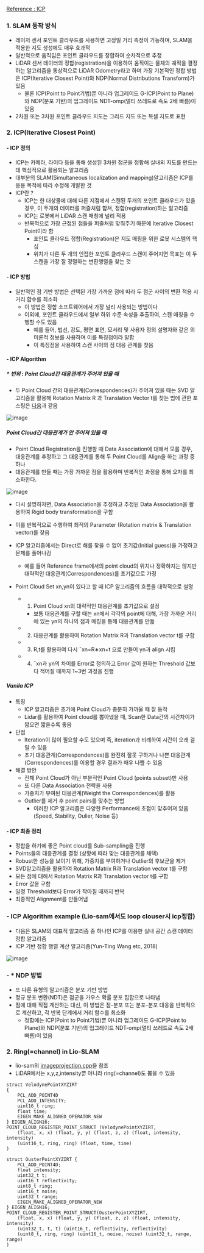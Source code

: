 [Reference : ICP](http://daddynkidsmakers.blogspot.com/2021/09/icpiterative-closest-point.html)

### 1. SLAM 동작 방식
- 레이저 센서 포인트 클라우드를 사용하면 고정밀 거리 측정이 가능하며, SLAM을 적용한 지도 생성에도 매우 효과적
- 일반적으로 움직임은 포인트 클라우드를 정합하여 순차적으로 추정
- LiDAR 센서 데이터의 정합(registration)을 이용하여 움직이는 물체의 궤적을 결정하는 알고리즘을 통상적으로 LiDAR Odometry라고 하며 가장 기본적인 정합 방법은 ICP(Iterative Closest Point)와 NDP(Normal Distributions Transform)가 있음
  - 물론 ICP(Point to Point기법)뿐 아니라 업그레이드 G-ICP(Point to Plane)와 NDP(분포 기반)의 업그레이드 NDT-omp(멀티 쓰레드로 속도 2배 빠름)이 있음
- 2차원 또는 3차원 포인트 클라우드 지도는 그리드 지도 또는 복셀 지도로 표현

### 2. ICP(Iterative Closest Point)
#### - ICP 정의
- ICP는 카메라, 라이다 등을 통해 생성된 3차원 점군을 정합해 실내외 지도를 만드는 데 핵심적으로 활용되는 알고리즘
- 대부분의 SLAM(Simultaneous localization and mapping)알고리즘은 ICP를 응용 목적에 따라 수정해 개발한 것
- ICP란 ?
  - ICP는 한 대상물에 대해 다른 지점에서 스캔된 두개의 포인트 클라우드가 있을 경우, 이 두개의 데이터를 퍼즐처럼 합쳐, 정합(registration)하는 알고리즘
  - ICP는 로봇에서 LiDAR 스캔 매칭에 널리 적용
  - 반복적으로 가장 근접된 점들을 퍼즐처럼 맞춰주기 때문에 Iterative Closest Point이라 함
    - 포인트 클라우드 정합(Registration)은 지도 매핑을 위한 로봇 시스템의 핵심
    - 위치가 다른 두 개의 인접한 포인트 클라우드 스캔이 주어지면 목표는 이 두 스캔을 가장 잘 정렬하는 변환행렬을 찾는 것

#### - ICP 방법
- 일반적인 점 기반 방법은 선택된 가장 가까운 점에 따라 두 점군 사이의 변환 적용 시 거리 함수를 최소화
  - 이 방법은 정합 소프트웨어에서 가장 널리 사용되는 방법이다
  - 이외에, 포인트 클라우드에서 일부 하위 수준 속성을 추출하여, 스캔 매칭을 수행할 수도 있음
    - 예를 들어, 법선, 강도, 평면 표면, 모서리 및 사용자 정의 설명자와 같은 의미론적 정보를 사용하며 이를 특징점이라 말함
    - 이 특징점을 사용하여 스캔 사이의 점 대응 관계를 찾음

#### - ICP Algorithm

##### * 번외 : Point Cloud간 대응관계가 주어져 있을 때
- 두 Point Cloud 간의 대응관계(Correspondences)가 주어져 있을 때는 SVD 알고리즘을 활용해 Rotation Matrix R 과 Translation Vector t를 찾는 법에 관한 포스팅은 [다음](https://taeyoung96.github.io/slam/SLAM_03_1/)과 같음

![image](https://user-images.githubusercontent.com/108650199/186378549-eb3e9afe-b387-441b-9f36-f9ac71d19772.png)

##### Point Cloud간 대응관계가 안 주어져 있을 때
- Point Cloud Registration을 진행할 때 Data Association에 대해서 모를 경우, 대응관계를 추정하고 그 대응관계를 통해 두 Point Cloud를 Align을 하는 과정 중 하나
- 대응관계를 만들 때는 가장 가까운 점을 활용하며 반복적인 과정을 통해 오차를 최소화한다.

![image](https://user-images.githubusercontent.com/108650199/186379040-99ad58aa-b081-4f7b-b18a-86a55279e430.png)

  - 다시 설명하자면, Data Association을 추정하고 추정된 Data Association을 활용하여 Rigid body transformation을 구함
  - 이를 반복적으로 수행하여 최적의 Parameter (Rotation matrix & Translation vector)를 찾음

- ICP 알고리즘에서는 Direct로 해를 찾을 수 없어 초기값(Initial guess)을 가정하고 문제를 풀어나감
  - 예를 들어 Reference frame에서의 point cloud의 위치나 정확하지는 않지만 대략적인 대응관계(Correspondences)를 초기값으로 가정
- Point Cloud Set xn,yn이 있다고 할 때 ICP 알고리즘의 흐름을 대략적으로 설명
  - 1. Point Cloud xn의 대략적인 대응관계를 초기값으로 설정
    - 보통 대응관계를 구할 때는 xn에서 각각의 point에 대해, 가장 가까운 거리에 있는 yn의 하나의 점과 매칭을 통해 대응관계를 만듦
  - 2. 대응관계를 활용하여 Rotation Matrix R과 Translation vector t를 구함
  - 3. R,t를 활용하여 다시 ¯xn=R∗xn+t 으로 만들어 yn과 align 시킴
  - 4. ¯xn과 yn의 차이를 Error로 정의하고 Error 값이 원하는 Threshold 값보다 적어질 때까지 1~3번 과정을 진행

##### Vanila ICP
- 특징
  - ICP 알고리즘은 초기에 Point Cloud가 충분히 가까울 때 잘 동작
  - Lidar를 활용하여 Point cloud를 뽑아냈을 때, Scan한 Data간의 시간차이가 짧으면 짧을수록 좋음
- 단점
  - Iteration이 많이 필요할 수도 있으며 즉, iteration과 비례하여 시간이 오래 걸릴 수 있음
  - 초기 대응관계(Correspondences)를 완전히 잘못 구하거나 나쁜 대응관계(Correspondences)를 이용할 경우 결과가 매우 나쁠 수 있음
- 해결 방안
  - 전체 Point Cloud가 아닌 부분적인 Point Cloud (points subset)만 사용
  - 또 다른 Data Association 전략을 사용
  - 가중치가 부여된 대응관계(Weight the Correspondences)를 활용
  - Outlier를 제거 후 point pairs를 맞추는 방법
    - 이러한 ICP 알고리즘은 다양한 Performance에 초점이 맞추어져 있음 (Speed, Stability, Oulier, Noise 등)

#### - ICP 최종 정리
- 정합을 하기에 좋은 Point cloud를 Sub-sampling을 진행
- Points들의 대응관계를 결정 (상황에 따라 맞는 대응관계를 채택)
- Robust한 성능을 보이기 위해, 가중치를 부여하거나 Outlier의 후보군을 제거
- SVD알고리즘을 활용하여 Rotation Matrix R과 Translation vector t를 구함
- 모든 점에 대해서 Rotation Matrix R과 Translation vector t를 구함
- Error 값을 구함
- 일정 Threshold보다 Error가 작아질 때까지 반복
- 최종적인 Alignment를 만들어냄

### - ICP Algorithm example (Lio-sam에서도 loop clouser시 icp정합)
- 다음은 SLAM의 대표적 알고리즘 중 하나인 ICP를 이용한 실내 공간 스캔 데이터 정합 알고리즘
- ICP 기반 정합 행렬 계산 알고리즘(Yun-Ting Wang etc, 2018)

![image](https://user-images.githubusercontent.com/108650199/186306348-47ad6fd1-b1af-4837-98f4-08e69fa4a378.png)

### - * NDP 방법
- 또 다른 유형의 알고리즘은 분포 기반 방법
- 정규 분포 변환(NDT)은 점군을 가우스 확률 분포 집합으로 나타냄
- 점에 대해 직접 계산하는 대신, 이 방법은 점-분포 또는 분포-분포 대응을 반복적으로 계산하고, 각 반복 단계에서 거리 함수를 최소화
  - 정합에는 ICP(Point to Point기법)뿐 아니라 업그레이드 G-ICP(Point to Plane)와 NDP(분포 기반)의 업그레이드 NDT-omp(멀티 쓰레드로 속도 2배 빠름)이 있음

### 2. Ring(=channel) in Lio-SLAM
- lio-sam의 [imageprojection.cpp](https://github.com/TixiaoShan/LIO-SAM/blob/master/src/imageProjection.cpp)을 참조
- LiDAR에서는 x,y,z,intensity뿐 아니라 ring(=channel)도 뽑을 수 있음
```
struct VelodynePointXYZIRT
{
    PCL_ADD_POINT4D
    PCL_ADD_INTENSITY;
    uint16_t ring;
    float time;
    EIGEN_MAKE_ALIGNED_OPERATOR_NEW
} EIGEN_ALIGN16;
POINT_CLOUD_REGISTER_POINT_STRUCT (VelodynePointXYZIRT,
    (float, x, x) (float, y, y) (float, z, z) (float, intensity, intensity)
    (uint16_t, ring, ring) (float, time, time)
)

struct OusterPointXYZIRT {
    PCL_ADD_POINT4D;
    float intensity;
    uint32_t t;
    uint16_t reflectivity;
    uint8_t ring;
    uint16_t noise;
    uint32_t range;
    EIGEN_MAKE_ALIGNED_OPERATOR_NEW
} EIGEN_ALIGN16;
POINT_CLOUD_REGISTER_POINT_STRUCT(OusterPointXYZIRT,
    (float, x, x) (float, y, y) (float, z, z) (float, intensity, intensity)
    (uint32_t, t, t) (uint16_t, reflectivity, reflectivity)
    (uint8_t, ring, ring) (uint16_t, noise, noise) (uint32_t, range, range)
)
```
